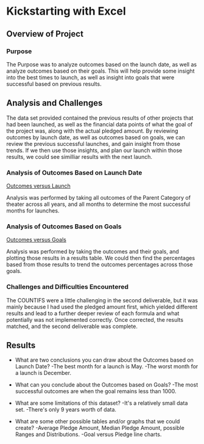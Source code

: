 # Kickstarting with Excel

## Overview of Project

### Purpose

The Purpose was to analyze outcomes based on the launch date, as well as analyze outcomes based on their goals. This will help provide some insight into the best times to launch, as well as insight into goals that were successful based on previous results.

## Analysis and Challenges

The data set provided contained the previous results of other projects that had been launched, as well as the financial data points of what the goal of the project was, along with the actual pledged amount. By reviewing outcomes by launch date, as well as outcomes based on goals, we can review the previous successful launches, and gain insight from those trends. If we then use those insights, and plan our launch within those results, we could see similliar results with the next launch.

### Analysis of Outcomes Based on Launch Date

[Outcomes versus Launch](./resources/Theater_Outcomes_vs_Launch.png)

Analysis was performed by taking all outcomes of the Parent Category of theater across all years, and all months to determine the most successful months for launches.

### Analysis of Outcomes Based on Goals

[Outcomes versus Goals](./resources/Outcomes_vs_Goals.png)

Analysis was performed by taking the outcomes and their goals, and plotting those results in a results table. We could then find the percentages based from those results to trend the outcomes percentages across those goals.

### Challenges and Difficulties Encountered

The COUNTIFS were a little challenging in the second deliverable, but it was mainly because I had used the pledged amount first, which yielded different results and lead to a further deeper review of each formula and what potentially was not implemented correctly. Once corrected, the results matched, and the second deliverable was complete.

## Results

- What are two conclusions you can draw about the Outcomes based on Launch Date?
    -The best month for a launch is May.
    -The worst month for a launch is December.

- What can you conclude about the Outcomes based on Goals?
    -The most successful outcomes are when the goal remains less than 1000.

- What are some limitations of this dataset?
    -It's a relatively small data set.
    -There's only 9 years worth of data.

- What are some other possible tables and/or graphs that we could create?
    -Average Pledge Amount, Median Pledge Amount, possible Ranges and Distributions.
    -Goal versus Pledge line charts.
